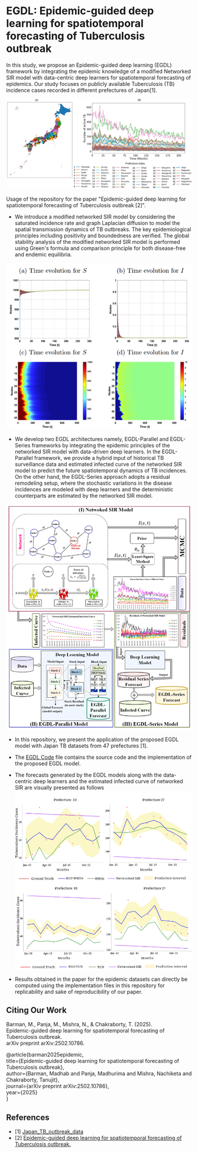 # EGDL: Epidemic-guided deep learning for spatiotemporal forecasting of Tuberculosis outbreak

In this study, we propose an Epidemic-guided deep learning (EGDL) framework by integrating the epidemic knowledge of a modified Networked SIR model with data-centric deep learners for spatiotemporal forecasting of epidemics. Our study focuses on publicly available Tuberculosis (TB) incidence cases recorded in different prefectures of Japan[1].

![Japan_Prefecture](https://github.com/mad-stat/EGDL/blob/main/Model/Images/Japan_Prefecture.png)

Usage of the repository for the paper "Epidemic-guided deep learning for spatiotemporal forecasting of Tuberculosis outbreak [2]".

* We introduce a modified networked SIR model by considering the saturated incidence rate and graph Laplacian diffusion to model the spatial transmission dynamics of TB outbreaks. The key epidemiological principles including positivity and boundedness are verified. The global stability analysis of the modified networked SIR model is performed using Green's formula and comparison principle for both disease-free and endemic equilibria.

![Stability_Plot](https://github.com/mad-stat/EGDL/blob/main/Model/Images/Stability_Analysis.png)

* We develop two EGDL architectures namely, EGDL-Parallel and EGDL-Series frameworks by integrating the epidemic principles of the networked SIR model with data-driven deep learners. In the EGDL-Parallel framework, we provide a hybrid input of historical TB surveillance data and estimated infected curve of the networked SIR model to predict the future spatiotemporal dynamics of TB incidences. On the other hand, the EGDL-Series approach adopts a residual remodeling setup, where the stochastic variations in the disease incidences are modeled with deep learners and the deterministic counterparts are estimated by the networked SIR model.

![Model_Image](https://github.com/mad-stat/EGDL/blob/main/Model/Images/Model_Image.png) 

* In this repository, we present the application of the proposed EGDL model with Japan TB datasets from 47 prefectures [1].  
  
* The [EGDL Code](https://github.com/mad-stat/EGDL/blob/main/Model/EGDL.ipynb) file contains the source code and the implementation of the proposed EGDL model. 

* The forecasts generated by the EGDL models along with the data-centric deep learners and the estimated infected curve of networked SIR are visually presented as follows
![Performance](https://github.com/mad-stat/EGDL/blob/main/Model/Images/EGDL_Conformal.png)

* Results obtained in the paper for the epidemic datasets can directly be computed using the implementation files in this repository for replicability and sake of reproducibility of our paper. 


## Citing Our Work
Barman, M., Panja, M., Mishra, N., & Chakraborty, T. (2025).\
Epidemic-guided deep learning for spatiotemporal forecasting of Tuberculosis outbreak.\
arXiv preprint arXiv:2502.10786.

@article{barman2025epidemic,\
  title={Epidemic-guided deep learning for spatiotemporal forecasting of Tuberculosis outbreak},\
  author={Barman, Madhab and Panja, Madhurima and Mishra, Nachiketa and Chakraborty, Tanujit},\
  journal={arXiv preprint arXiv:2502.10786},\
  year={2025}\
}


## References
* <a id="1">[1]</a> [Japan_TB_outbreak_data](https://jata.or.jp/rit/ekigaku/en)
* <a id="2">[2]</a> [Epidemic-guided deep learning for spatiotemporal forecasting of Tuberculosis outbreak.](https://arxiv.org/abs/2502.10786)
